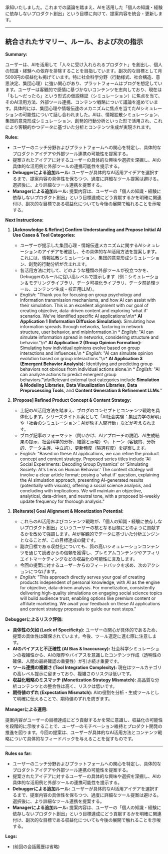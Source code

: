 承知いたしました。これまでの議論を踏まえ、AIを活用した「個人の知識・経験に依存しないプロダクト創出」という目標に向けて、提案内容を統合・更新します。

---

## 統合されたサマリー、ルール、および次の指示

**Summary:**

ユーザーは、AIを活用して「人々に受け入れられるプロダクト」を創出し、個人の知識・経験への依存を排除することを目指しています。副次的な目標として月5000円の収益化も掲げています。特に社会科学分野（行動様式、社会構造、意思決定、集団心理）に強い関心があり、プラットフォームはブログを想定しています。ユーザーは客観的で感情に基づかないコンテンツを志向しており、現在は「もし～だったら」という形式の仮説検証（シミュレーション）に焦点を当て、そのAI活用方法、外部ツール連携、コンテンツ戦略について議論を進めています。具体的には、集団心理や情報伝達のメカニズムに焦点を当てたAIシミュレーションの可能性について話し合われました。AIは、情報拡散シミュレーション、集団的意見形成シミュレーション、創発的行動分析といった形で活用され、これにより客観的かつデータに基づいた分析とコンテンツ生成が実現されます。

**Rules:**

*   ユーザーのニッチ分野およびプラットフォームへの関心を特定し、具体的なプロダクトアイデアや外部ツール連携の可能性を提案する。
*   提案されたアイデアに対するユーザーの具体的な興味や選択を深掘し、AIの具体的な活用例と外部ツールの連携可能性を提示する。
*   **Debuggerによる追加ルール:** ユーザーが具体的なAI活用アイデアを選択するまで、提案内容の具体性を保ちつつ、過度に詳細なツール提案は避ける。選択後に、より詳細なツール連携を提案する。
*   **Managerによる追加ルール:** 提案内容は、ユーザーの「個人の知識・経験に依存しないプロダクト創出」という目標達成にどう貢献するかを明確に関連付け、副次的な目標である収益化についても今後の展開で触れることを示唆する。

**Next Instructions:**

1.  **[Acknowledge & Refine] Confirm Understanding and Propose Initial AI Use Cases & Tool Categories:**
    *   ユーザーが提示した集団心理・情報伝達メカニズムに関するAIシミュレーションのアイデアを確認し、その具体的なAI活用方法を提案します。これには、情報拡散シミュレーション、集団的意見形成シミュレーション、創発的行動分析が含まれます。
    *   各活用方法に対して、どのような種類の外部ツールが役立つかを、Debuggerのルールに従い高レベルで提示します（例：シミュレーション＆モデリングライブラリ、データ可視化ライブラリ、データ前処理ツール、コンテンツ生成・校正用LLM）。
    *   *English:* "Thank you for focusing on group psychology and information transmission mechanisms, and how AI can assist with their simulation. This is an excellent alignment with our goal of creating objective, data-driven content and exploring 'what if' scenarios. We've identified specific AI applications:\n\n*   **AI Application 1 (Information Diffusion Simulation):** Simulating how information spreads through networks, factoring in network structure, user behavior, and misinformation.\n    *   *English:* \"AI can simulate information spread in networks, considering structure and behavior.\"\n*   **AI Application 2 (Group Opinion Formation):** Simulating how individual opinions evolve based on group interactions and influences.\n    *   *English:* \"AI can simulate opinion evolution based on group interactions.\"\n*   **AI Application 3 (Emergent Behavior Analysis):** Identifying and predicting group behaviors not obvious from individual actions alone.\n    *   *English:* \"AI can analyze actions to predict emergent group behaviors.\"\n\nRelevant external tool categories include **Simulation & Modeling Libraries**, **Data Visualization Libraries**, **Data Preprocessing Tools**, and **Content Generation & Refinement LLMs**."

2.  **[Propose] Refined Product Concept & Content Strategy:**
    *   上記のAI活用方法を踏まえ、ブログのコンセプトとコンテンツ戦略を具体化します。シリーズタイトル案として「AI社会実験：集団力学の解明」や「社会のシミュレーション：AIが映す人間行動」などが考えられます。
    *   ブログ記事のフォーマット（問いかけ、AIアプローチの説明、AI生成結果の提示、社会科学的分析、結論と示唆）や、トーン（客観的、分析的、データ主導、中立的）、更新頻度（隔週程度）を提案します。
    *   *English:* "Based on these AI applications, we can refine the product concept and content strategy. Proposed series titles include 'AI Social Experiments: Decoding Group Dynamics' or 'Simulating Society: AI's Lens on Human Behavior.' The content strategy will involve a clear article format: posing a 'what if' question, explaining the AI simulation approach, presenting AI-generated results (potentially with visuals), offering a social science analysis, and concluding with implications. We will maintain an objective, analytical, data-driven, and neutral tone, with a proposed bi-weekly update frequency for thorough analysis."

3.  **[Reiterate] Goal Alignment & Monetization Potential:**
    *   これらのAI活用およびコンテンツ戦略が、「個人の知識・経験に依存しないプロダクト創出」というユーザーの核となる目標にどのように貢献するかを改めて強調します。AIが客観的でデータに基づいた分析エンジンとなることが、この目標達成の鍵です。
    *   副次目標である収益化についても、質の高いシミュレーションコンテンツを通じて読者からの信頼を獲得し、プレミアムコンテンツやアフィリエイトマーケティングなどの収益化の可能性に言及します。
    *   今回の提案に対するユーザーからのフィードバックを求め、次のアクションにつなげます。
    *   *English:* "This approach directly serves your goal of creating products independent of personal knowledge, with AI as the engine for objective, data-driven analysis. For monetization, consistently delivering high-quality simulations on engaging social science topics will build audience trust, enabling options like premium content or affiliate marketing. We await your feedback on these AI applications and content strategy proposals to guide our next steps."

**Debuggerによるリスク評価:**

*   **具体性の欠如 (Lack of Specificity):** ユーザーの関心が具体的であるため、提案の具体性は確保されています。今後、ツール選定に進む際に注意します。
*   **AIのバイアスと不正確性 (AI Bias & Inaccuracy):** 社会科学シミュレーションの複雑性から、AIの限界やバイアスを意識したコンテンツ作成（透明性の確保、人間の最終確認の重要性）が引き続き重要です。
*   **ツール連携の複雑さ (Tool Integration Complexity):** 現在はツールカテゴリの高レベル提示に留まっており、複雑さのリスクは低いです。
*   **収益化戦略のミスマッチ (Monetization Strategy Mismatch):** 高品質な分析コンテンツとの整合性は高く、リスクは低いです。
*   **期待値のずれ (Expectation Mismatch):** AIの役割を分析・生成ツールとして明確に伝えることで、期待値のずれを防ぎます。

**Managerによる運用:**

提案内容がユーザーの目標達成にどう貢献するかを常に意識し、収益化の可能性を段階的に示唆することで、ユーザーのモチベーション維持とプロダクト開発の推進を図ります。今回の提案は、ユーザーが具体的なAI活用方法とコンテンツ戦略について具体的なフィードバックを与えることを促すものです。

---

**Rules so far:**

*   ユーザーのニッチ分野およびプラットフォームへの関心を特定し、具体的なプロダクトアイデアや外部ツール連携の可能性を提案する。
*   提案されたアイデアに対するユーザーの具体的な興味や選択を深掘し、AIの具体的な活用例と外部ツールの連携可能性を提示する。
*   **Debuggerによる追加ルール:** ユーザーが具体的なAI活用アイデアを選択するまで、提案内容の具体性を保ちつつ、過度に詳細なツール提案は避ける。選択後に、より詳細なツール連携を提案する。
*   **Managerによる追加ルール:** 提案内容は、ユーザーの「個人の知識・経験に依存しないプロダクト創出」という目標達成にどう貢献するかを明確に関連付け、副次的な目標である収益化についても今後の展開で触れることを示唆する。

**Logs:**
*   (前回の会話履歴は省略)